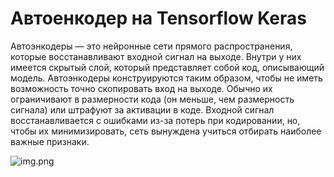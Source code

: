 # Автоенкодер на Tensorflow Keras

Автоэнкодеры — это нейронные сети прямого распространения, которые восстанавливают входной сигнал на выходе. Внутри у них имеется скрытый слой, который представляет собой код, описывающий модель. Автоэнкодеры конструируются таким образом, чтобы не иметь возможность точно скопировать вход на выходе. Обычно их ограничивают в размерности кода (он меньше, чем размерность сигнала) или штрафуют за активации в коде. Входной сигнал восстанавливается с ошибками из-за потерь при кодировании, но, чтобы их минимизировать, сеть вынуждена учиться отбирать наиболее важные признаки.

![img.png](img.png)